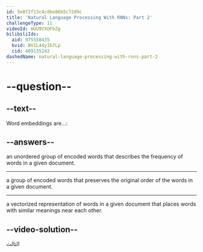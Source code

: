 ```yaml
---
id: 5e8f2f13c4cdbe86b5c72d9c
title: 'Natural Language Processing With RNNs: Part 2'
challengeType: 11
videoId: mUU9YXOFbZg
bilibiliIds:
  aid: 975558435
  bvid: BV1L44y1b7Lp
  cid: 409135242
dashedName: natural-language-processing-with-rnns-part-2
---
```


# --question--

## --text--

Word embeddings are...:

## --answers--

an unordered group of encoded words that describes the frequency of words in a given document.

---

a group of encoded words that preserves the original order of the words in a given document.

---

a vectorized representation of words in a given document that places words with similar meanings near each other.

## --video-solution--

الثالث

